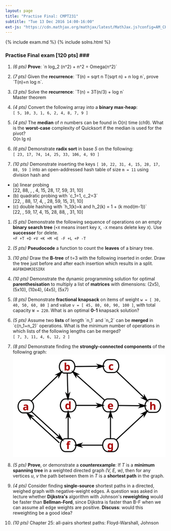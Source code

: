 ```yaml
---
layout: page
title: "Practise Final: CMPT231"
subtitle: "Tue 13 Dec 2016 14:00-16:00"
ext-js: "https://cdn.mathjax.org/mathjax/latest/MathJax.js?config=AM_CHTML"
---
```


{% include exam.md %}
{% include solns.html %}

### Practise Final exam [120 pts] <a onClick="toggleSolns()">###</a>

1. *(6 pts)* **Prove**: \`n log\_2 (n^2) + n^2 = Omega(n^2)\`

1. *(7 pts)* Given the **recurrence**: \`T(n) = sqrt n T(sqrt n) + n log n\`, prove \`T(n)=n log n\`.

1. *(3 pts)* Solve the **recurrence**: \`T(n) = 3T(n/3) + log n\`
  <span class="soln"><br/> Master theorem </span>

1. *(4 pts)* Convert the following array into a **binary max-heap**: <br/>
  `[ 5, 10, 3, 1, 6, 2, 4, 8, 7, 9 ]`

1. *(4 pts)* The **median** of *n* numbers can be found in O(n) time (ch9). What is the **worst-case** complexity of Quicksort if the median is used for the pivot?
  <span class="soln"><br/> O(n lg n) </span>

1. *(6 pts)* Demonstrate **radix sort** in base *5* on the following: <br/>
  `[ 23, 17, 74, 14, 25, 33, 106, 4, 93 ]`

1. *(10 pts)* Demonstrate inserting the keys
  `[ 10, 22, 31, 4, 15, 28, 17, 88, 59 ]` into an open-addressed hash table
  of size `m = 11` using division hash and 
  + (a) linear probing
    <span class="soln"><br/> [22, 88, , , 4, 15, 28, 17, 59, 31, 10] </span>
  + (b) quadratic probing with \`c\_1=1, c\_2=3\`
    <span class="soln"><br/> [22, , 88, 17, 4, , 28, 59, 15, 31, 10] </span>
  + (c) double hashing with \`h\_1(k)=k and h\_2(k) = 1 + (k mod(m-1))\`
    <span class="soln"><br/> [22, , 59, 17, 4, 15, 28, 88, , 31, 10] </span>


1. *(5 pts)* Demonstrate the following sequence of operations on an empty **binary search tree** (`+X` means insert key `X`, `-X` means delete key `X`). Use **successor** for delete. <br/>
  `+F +T +D +V +K +M +E -F +L +P -T`

1. *(5 pts)* **Pseudocode** a function to count the **leaves** of a binary tree.

1. *(10 pts)* Draw the **B-tree** of t=3 with the following inserted in order.
  Draw the tree just before and after each insertion which results in a split.
  `AGFBKDHMJESIRX`

1. *(10 pts)* Demonstrate the dynamic programming solution for optimal
   **parenthesisation** to multiply a list of **matrices** with dimensions:
   (2x5), (5x10), (10x4), (4x5), (5x7)

1. *(8 pts)* Demonstrate **fractional knapsack** on items of weight `w = [ 30, 40, 50, 60, 80 ]` and value `v = [ 45, 80, 60, 90, 100 ]`, with total capacity `W = 220`. What is an optimal **0-1** knapsack solution? 

1. *(5 pts)* Assume two **lists** of length \`n\_1\` and \`n\_2\` can be **merged** in \`c(n_1+n_2)\` operations. What is the minimum number of operations in which lists of the following lengths can be merged? <br/>
`[ 7, 3, 11, 4, 6, 12, 2 ]`

1. *(8 pts)* Demonstrate finding the **strongly-connected components** of the following graph: <br/>
  ![SCC](img/components.svg)

1. *(5 pts)* **Prove**, or demonstrate a **counterexample**: If *T* is a **minimum spanning tree** in a weighted directed graph *(V, E, w)*, then for any vertices *u*, *v* the path between them in *T* is a **shortest path** in the graph.

1. *(4 pts)* Consider finding **single-source** shortest paths in a directed, weighed graph with negative-weight edges. A question was asked in lecture whether **Dijkstra's** algorithm with Johnson's **reweighting** would be faster than **Bellman-Ford**, since Dijkstra is faster than B-F when we can assume all edge weights are positive. **Discuss**: would this reweighting be a good idea? 

1. *(10 pts)* Chapter 25: all-pairs shortest paths: Floyd-Warshall, Johnson

